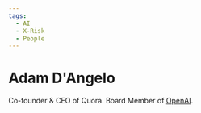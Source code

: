 ```yaml
---
tags:
  - AI
  - X-Risk
  - People
---
```

# Adam D'Angelo

Co-founder & CEO of Quora. Board Member of [OpenAI](OpenAI.md).